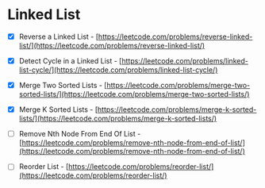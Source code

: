 # Linked List

* [x] Reverse a Linked List - [https://leetcode.com/problems/reverse-linked-list/](https://leetcode.com/problems/reverse-linked-list/)
* [x] Detect Cycle in a Linked List - [https://leetcode.com/problems/linked-list-cycle/](https://leetcode.com/problems/linked-list-cycle/)
* [x] Merge Two Sorted Lists - [https://leetcode.com/problems/merge-two-sorted-lists/](https://leetcode.com/problems/merge-two-sorted-lists/)
* [x] Merge K Sorted Lists - [https://leetcode.com/problems/merge-k-sorted-lists/](https://leetcode.com/problems/merge-k-sorted-lists/)
* [ ] Remove Nth Node From End Of List - [https://leetcode.com/problems/remove-nth-node-from-end-of-list/](https://leetcode.com/problems/remove-nth-node-from-end-of-list/)
* [ ] Reorder List - [https://leetcode.com/problems/reorder-list/](https://leetcode.com/problems/reorder-list/) 

